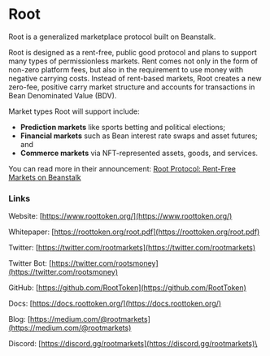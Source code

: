 # Root

Root is a generalized marketplace protocol built on Beanstalk.&#x20;

Root is designed as a rent-free, public good protocol and plans to support many types of permissionless markets. Rent comes not only in the form of non-zero platform fees, but also in the requirement to use money with negative carrying costs. Instead of rent-based markets, Root creates a new zero-fee, positive carry market structure and accounts for transactions in Bean Denominated Value (BDV).

Market types Root will support include:

* **Prediction markets** like sports betting and political elections;
* **Financial markets** such as Bean interest rate swaps and asset futures; and
* **Commerce markets** via NFT-represented assets, goods, and services.

You can read more in their announcement: [Root Protocol: Rent-Free Markets on Beanstalk](https://medium.com/@root\_protocol/root-protocol-rent-free-markets-on-beanstalk-6a6b3f71415d)

### Links

Website: [https://www.roottoken.org/](https://www.roottoken.org/)

Whitepaper: [https://roottoken.org/root.pdf](https://roottoken.org/root.pdf)

Twitter: [https://twitter.com/rootmarkets](https://twitter.com/rootmarkets)

Twitter Bot: [https://twitter.com/rootsmoney](https://twitter.com/rootsmoney)

GitHub: [https://github.com/RootToken](https://github.com/RootToken)

Docs: [https://docs.roottoken.org/](https://docs.roottoken.org/)

Blog: [https://medium.com/@rootmarkets](https://medium.com/@rootmarkets)

Discord: [https://discord.gg/rootmarkets](https://discord.gg/rootmarkets)\

